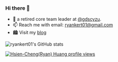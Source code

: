 ### Hi there 👋


- 🔭 a retired core team leader at [@gdscyzu](https://github.com/gdscyzu).
- 📫 Reach me with email: ryankert01@gmail.com
- 🏙 Visit my [blog](https://light.ryankert.cc)



![ryankert01's GitHub stats](https://github-readme-stats.vercel.app/api?username=ryankert01&theme=tokyonight&show_icons=true)


[![Hsien-Cheng(Ryan) Huang profile views](https://u8views.com/api/v1/github/profiles/91534261/views/total-count.svg)](https://u8views.com/github/ryankert01)

<!-- ![LeetCode Stats](https://leetcard.jacoblin.cool/ryankert?theme=dark&font=Coming%20Soon) -->
<!-- ![](https://visitor-badge.glitch.me/badge?page_id=ryankert01.ryankert01) -->
